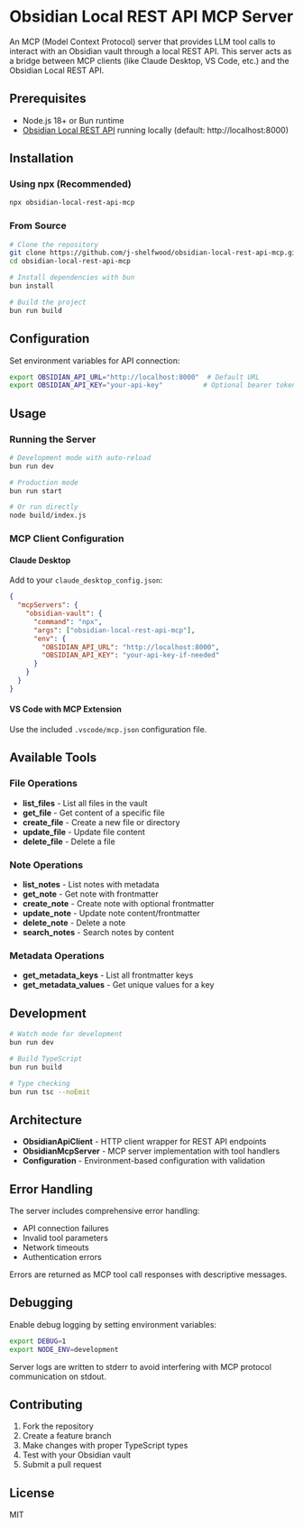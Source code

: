 # Obsidian Local REST API MCP Server

An MCP (Model Context Protocol) server that provides LLM tool calls to interact with an Obsidian vault through a local REST API. This server acts as a bridge between MCP clients (like Claude Desktop, VS Code, etc.) and the Obsidian Local REST API.

## Prerequisites

- Node.js 18+ or Bun runtime
- [Obsidian Local REST API](https://github.com/j-shelfwood/obsidian-local-rest-api) running locally (default: http://localhost:8000)

## Installation

### Using npx (Recommended)

```bash
npx obsidian-local-rest-api-mcp
```

### From Source

```bash
# Clone the repository
git clone https://github.com/j-shelfwood/obsidian-local-rest-api-mcp.git
cd obsidian-local-rest-api-mcp

# Install dependencies with bun
bun install

# Build the project
bun run build
```

## Configuration

Set environment variables for API connection:

```bash
export OBSIDIAN_API_URL="http://localhost:8000"  # Default URL
export OBSIDIAN_API_KEY="your-api-key"          # Optional bearer token
```

## Usage

### Running the Server

```bash
# Development mode with auto-reload
bun run dev

# Production mode
bun run start

# Or run directly
node build/index.js
```

### MCP Client Configuration

#### Claude Desktop

Add to your `claude_desktop_config.json`:

```json
{
  "mcpServers": {
    "obsidian-vault": {
      "command": "npx",
      "args": ["obsidian-local-rest-api-mcp"],
      "env": {
        "OBSIDIAN_API_URL": "http://localhost:8000",
        "OBSIDIAN_API_KEY": "your-api-key-if-needed"
      }
    }
  }
}
```

#### VS Code with MCP Extension

Use the included `.vscode/mcp.json` configuration file.

## Available Tools

### File Operations

- **list_files** - List all files in the vault
- **get_file** - Get content of a specific file
- **create_file** - Create a new file or directory
- **update_file** - Update file content
- **delete_file** - Delete a file

### Note Operations

- **list_notes** - List notes with metadata
- **get_note** - Get note with frontmatter
- **create_note** - Create note with optional frontmatter
- **update_note** - Update note content/frontmatter
- **delete_note** - Delete a note
- **search_notes** - Search notes by content

### Metadata Operations

- **get_metadata_keys** - List all frontmatter keys
- **get_metadata_values** - Get unique values for a key

## Development

```bash
# Watch mode for development
bun run dev

# Build TypeScript
bun run build

# Type checking
bun run tsc --noEmit
```

## Architecture

- **ObsidianApiClient** - HTTP client wrapper for REST API endpoints
- **ObsidianMcpServer** - MCP server implementation with tool handlers
- **Configuration** - Environment-based configuration with validation

## Error Handling

The server includes comprehensive error handling:

- API connection failures
- Invalid tool parameters
- Network timeouts
- Authentication errors

Errors are returned as MCP tool call responses with descriptive messages.

## Debugging

Enable debug logging by setting environment variables:

```bash
export DEBUG=1
export NODE_ENV=development
```

Server logs are written to stderr to avoid interfering with MCP protocol communication on stdout.

## Contributing

1. Fork the repository
2. Create a feature branch
3. Make changes with proper TypeScript types
4. Test with your Obsidian vault
5. Submit a pull request

## License

MIT
